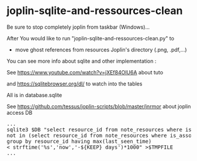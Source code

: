 # joplin-sqlite-and-ressources-clean

Be sure to stop completely joplin from taskbar (Windows)...

After You would like to run "joplin-sqlite-and-ressources-clean.py" to 

- move ghost references from resources Joplin's directory (.png, .pdf,...) 


You can see more info about sqlite and other implementation :

See https://www.youtube.com/watch?v=jXEf84OlU6A about tuto

and  https://sqlitebrowser.org/dl/ to watch into the tables

All is in database.sqlite

See https://github.com/tessus/joplin-scripts/blob/master/jnrmor about joplin access DB

<pre>
...
sqlite3 $DB "select resource_id from note_resources where is_associated = 0 and resource_id 
not in (select resource_id from note_resources where is_associated = 1) 
group by resource_id having max(last_seen_time) 
< strftime('%s','now','-${KEEP} days')*1000" >$TMPFILE
...
</pre>
